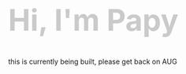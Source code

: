 
<h1 style="color:gray;font-weight:700;font-size:60px;opacity: 0.40;">Hi, I'm Papy</h1>


this is currently being built, please get back on AUG

<!-- 
<div style="font-size:60px;">

| Frontend         | React |   |   |
|------------------|-------|---|---|
| Backend          |       |   |   |
| Curious to learn |       |   |   |

</div>

<h1 style="text-align:center;font-weight:700;font-size:60px;"> example dfsfdfsdd text </p

<br> -->
